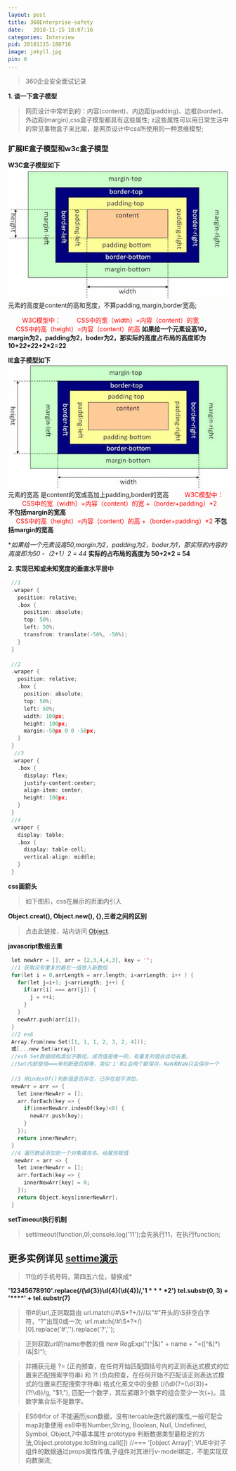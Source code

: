```yaml
---
layout: post
title: 360Enterprise-safety
date:   2018-11-15 18:07:16
categories: Interview
pid: 20181115-180716
image: jekyll.jpg
pin: 0
---
```

> 360企业安全面试记录

**1. 谈一下盒子模型**
> 网页设计中常听到的：内容(content)、内边距(padding)、边框(border)、外边距(margin),css盒子模型都具有这些属性;
z这些属性可以用日常生活中的常见事物盒子来比喻，是网页设计中css所使用的一种思维模型;

>
### 扩展IE盒子模型和w3c盒子模型
**W3C盒子模型如下**
![W3C盒子](/images/w3c_box_model.png "w3c盒子")
元素的高度是content的高和宽度，不算padding,margin,border宽高;

<font color='#ff000'>&emsp;&nbsp;&ensp;&#8194;W3C模型中：</font>
&emsp;
<font color='#ff000'>　CSS中的宽（width）=内容（content）的宽</font>    
&emsp;
<font color='#ff000'>  CSS中的高（height）=内容（content）的高</font>
**如果给一个元素设高10，margin为2，padding为2，boder为2，那实际的高度占布局的高度即为10+2*2+2*2+2*2=22**


**IE盒子模型如下**
![IE盒子](/images/IE_box_model.png "IE盒子")
元素的宽高 是content的宽或高加上padding,border的宽高
<font color='#ff000'>&emsp;&nbsp;&ensp;&#8194;W3C模型中：</font>
&emsp;
<font color='#ff000'>　CSS中的宽（width）=内容（content）的宽 +（border+padding）*2</font>  
**不包括margin的宽高**  
&emsp;
<font color='#ff000'>  CSS中的高（height）=内容（content）的高 +（border+padding）*2</font>
**不包括margin的宽高** 

**如果给一个元素设高50,margin为2，padding为2，boder为1，那实际的内容的高度即为50 -（2+1）*2 = 44**
**实际的占布局的高度为 50+2*2 =  54**


 
**2. 实现已知或未知宽度的垂直水平居中**

```c
 //1
 .wraper {
   position: relative;
   .box {
     position: absolute;
     top: 50%;
     left: 50%;
     transfrom: translate(-50%, -50%);
   }
 }

 //2
 .wraper {
   position: relative;
   .box {
     position: absolute;
     top: 50%;
     left: 50%;
     width: 100px;
     height: 100px;
     margin:-50px 0 0 -50px;
   }
 }
  //3
 .wraper {
   .box {
     display: flex;
     justify-content:center;
     align-item: center;
     height: 100px;
   }
 }
 //4
 .wraper {
   display: table;
   .box {
     display: table-cell;
     vertical-align: middle;
   }
 }
```
**css画箭头**
>如下图形，css在展示的页面内引入
> 
<div class="inline-block  inline-block  arrow_left"></div>
<div class="inline-block  diamond"></div>
<div class="inline-block  echelon"></div>
<div class="inline-block  parallelogram"></div>
<div class="inline-block  star"></div>
<div class="inline-block  hexagram"></div>
<div class="inline-block  hexagon" style="margin-left: 120px;"></div>
<div class="inline-block  heart-shaped"></div>
<div class="inline-block  ogival"></div>
<div class="inline-block  infinite"></div>
<div class="inline-block  prompt"></div>

**Object.creat(), Object.new(), {},三者之间的区别**
>点击此链接，站内访问 [Object](/2018/11/16/Object.html).

**javascript数组去重**
```c
 let newArr = [], arr = [2,3,4,4,3], key = '';
 //1 获取没有重复的最右一值放入新数组
 for(let i = 0,arrLength = arr.length; i<arrLength; i++ ) {
   for(let j=i+1; j<arrLength; j++) {
     if(arr[i] === arr[j]) {
       j = ++i;
     }
   }
   newArr.push(arr[i]);
 }
 //2 es6
 Array.from(new Set([1, 1, 1, 2, 3, 2, 4]));
 或[...new Set(array)]
 //es6 Set数据结构类似于数组，成员值是唯一的，有重复的值会自动去重。
 //Set内部使用===来判断是否相等，类似'1'和1会两个都保存，NaN和NaN只会保存一个

 //3 用indexOf()判断值是否存在，已存在就不添加，
 newArr = arr => {
   let innerNewArr = [];
   arr.forEach(key => {
     if(innerNewArr.indexOf(key)<0) {
       newArr.push(key);
     }
   });
   return innerNewArr;
 }
 //4 遍历数组添加到一个对象属性名，给属性赋值
  newArr = arr => {
   let innerNewArr = [];
   arr.forEach(key => {
     innerNewArr[key] = 0;
   });
   return Object.keys[innerNewArr];
 }
```
**setTimeout执行机制**
> settimeout(function,0);console.log('11');会先执行11，在执行function;

## 更多实例详见 [settime演示](/2018/11/19/setTimeout.html)

> 11位的手机号码，第四五六位，替换成*

**'12345678910'.replace(/(\d{3})\d{4}(\d{4})/,'$1****$2')**
**tel.substr(0, 3) + '****' + tel.substr(7)**

> 带#的url,正则取路由 url.match(/#\S*\?+/)//以“#”开头的\S非空白字符，“?”出现0或一次;
url.match(/#\S*\?+/)[0].replace('#','').replace('?','');

> 正则获取url的name参数的值
 new RegExp("(^|&)" + name + "=([^&]*)(&|$)");

> 非捕获元是 ?= (正向预查，在任何开始匹配圆括号内的正则表达式模式的位置来匹配搜索字符串) 和
  ?! (负向预查，在任何开始不匹配该正则表达式模式的位置来匹配搜索字符串)
  格式化英文中的金额
  (/(\d)(?=(\d{3})+(?!\d))/g, "$1,"),  匹配一个数字，其后紧跟3个数字的组合至少一次(+)。且数字集合后不是数字。

> ES6中for of 不能遍历json数据，没有iteroable迭代器的属性,一般可配合map对象使用
es6中有Number,String, Boolean, Null, Undefined, Symbol, Object,7中基本属性
prototype
> 判断数据类型最稳定的方法,Object.prototype.toString.call([]) //=== '[object Array]';
> VUE中对子组件的数据通过props属性传值,子组件对其进行v-model绑定，不能实现双向数据流;

 